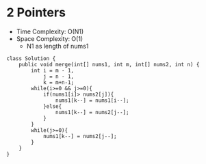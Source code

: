 # 2 Pointers
* Time Complexity: O(N1)
* Space Complexity: O(1)
	* N1 as length of nums1
```
class Solution {
    public void merge(int[] nums1, int m, int[] nums2, int n) {
        int i = m - 1,
            j = n - 1,
            k = m+n-1;
        while(i>=0 && j>=0){
            if(nums1[i]> nums2[j]){
                nums1[k--] = nums1[i--];
            }else{
                nums1[k--] = nums2[j--];
            }
        }
        while(j>=0){
            nums1[k--] = nums2[j--];
        }
    }
}
```